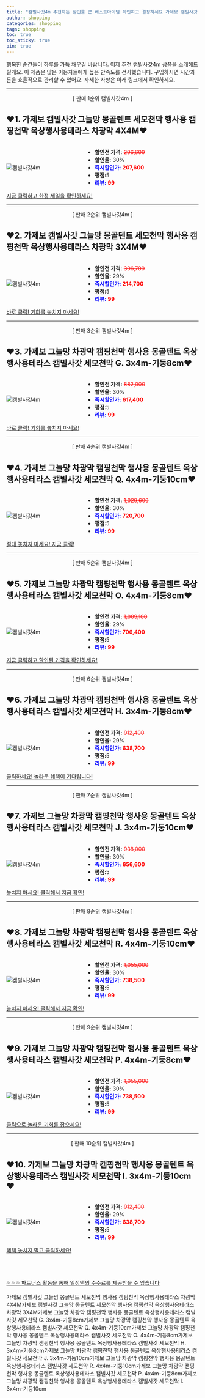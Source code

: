 ```yaml
---
title: "캠빌사갓4m 추천하는 할인률 큰 베스트아이템 확인하고 결정하세요 가제보 캠빌사갓 그늘망 몽골텐트 세모천막"
author: shopping
categories: shopping
tags: shopping
toc: true
toc_sticky: true
pin: true
---
```

행복한 순간들이 하루를 가득 채우길 바랍니다. 이제 추천 캠빌사갓4m 상품을 소개해드릴게요. 이 제품은 많은 이용자들에게 높은 만족도를 선사했습니다. 구입하시면 시간과 돈을 효율적으로 관리할 수 있어요. 자세한 사항은 아래 링크에서 확인하세요.

---
<p class="toplist" style="margin: 0 auto; display: block; width: fit-content;">[ 판매 1순위 캠빌사갓4m ]</p>

<h2><strong>❤️1. 가제보 캠빌사갓 그늘망 몽골텐트 세모천막 행사용 캠핑천막 옥상행사용테라스 차광막 4X4M❤️</strong></h2>

<div style="display: flex; align-items: center;">
    <div style="flex: 0.4;">
        <img src="https://thumbnail10.coupangcdn.com/thumbnails/remote/230x230ex/image/vendor_inventory/a5cc/7e776488d6e610afa7a0ca14822e63d05a0604b8929b4c14ed8925300abe.jpg" alt="캠빌사갓4m" style="max-width: 100%;">
    </div>
    <div style="flex: 0.6; margin-left: 10px;">
        <ul>
            <li><strong>할인전 가격:</strong> <del style="color: red;">296,600</del></li>
            <li><strong>할인율:</strong> 30%</li>
            <li><span style='color:blue'><strong>즉시할인가:</strong></span> <span style='color:red'><strong>207,600</strong></span></li>
            <li><strong>평점:</strong>5</li>
            <li><span style='color:blue'><strong>리뷰:</strong></span> <span style='color:red'><strong>99</strong></span></li>
        </ul>
    </div>
</div>
<div class="center">
    <a href="https://selin100587001.github.io?lptag=AF9450613&subid=githubio&pageKey=8067684239&traceid=V0-153&itemId=22697213158&vendorItemId=89732887346" class="myButton">
        지금 클릭하고 한정 세일을 확인하세요!
    </a>
</div>


---
<p class="toplist" style="margin: 0 auto; display: block; width: fit-content;">[ 판매 2순위 캠빌사갓4m ]</p>

<h2><strong>❤️2. 가제보 캠빌사갓 그늘망 몽골텐트 세모천막 행사용 캠핑천막 옥상행사용테라스 차광막 3X4M❤️</strong></h2>

<div style="display: flex; align-items: center;">
    <div style="flex: 0.4;">
        <img src="https://thumbnail10.coupangcdn.com/thumbnails/remote/230x230ex/image/vendor_inventory/a5cc/7e776488d6e610afa7a0ca14822e63d05a0604b8929b4c14ed8925300abe.jpg" alt="캠빌사갓4m" style="max-width: 100%;">
    </div>
    <div style="flex: 0.6; margin-left: 10px;">
        <ul>
            <li><strong>할인전 가격:</strong> <del style="color: red;">306,700</del></li>
            <li><strong>할인율:</strong> 29%</li>
            <li><span style='color:blue'><strong>즉시할인가:</strong></span> <span style='color:red'><strong>214,700</strong></span></li>
            <li><strong>평점:</strong>5</li>
            <li><span style='color:blue'><strong>리뷰:</strong></span> <span style='color:red'><strong>99</strong></span></li>
        </ul>
    </div>
</div>
<div class="center">
    <a href="https://selin100587001.github.io?lptag=AF9450613&subid=githubio&pageKey=8067684239&traceid=V0-153&itemId=22697213218&vendorItemId=89732887596" class="myButton">
        바로 클릭! 기회를 놓치지 마세요!
    </a>
</div>


---
<p class="toplist" style="margin: 0 auto; display: block; width: fit-content;">[ 판매 3순위 캠빌사갓4m ]</p>

<h2><strong>❤️3. 가제보 그늘망 차광막 캠핑천막 행사용 몽골텐트 옥상행사용테라스 캠빌사갓 세모천막 G. 3x4m-기둥8cm❤️</strong></h2>

<div style="display: flex; align-items: center;">
    <div style="flex: 0.4;">
        <img src="https://thumbnail7.coupangcdn.com/thumbnails/remote/230x230ex/image/vendor_inventory/6fb9/a588982c4dfaf851797dc3537f04ab9a5df214763fb9b8e7db79661e4f25.jpg" alt="캠빌사갓4m" style="max-width: 100%;">
    </div>
    <div style="flex: 0.6; margin-left: 10px;">
        <ul>
            <li><strong>할인전 가격:</strong> <del style="color: red;">882,000</del></li>
            <li><strong>할인율:</strong> 30%</li>
            <li><span style='color:blue'><strong>즉시할인가:</strong></span> <span style='color:red'><strong>617,400</strong></span></li>
            <li><strong>평점:</strong>5</li>
            <li><span style='color:blue'><strong>리뷰:</strong></span> <span style='color:red'><strong>99</strong></span></li>
        </ul>
    </div>
</div>
<div class="center">
    <a href="https://selin100587001.github.io?lptag=AF9450613&subid=githubio&pageKey=8067682649&traceid=V0-153&itemId=22697206093&vendorItemId=89732880839" class="myButton">
        바로 클릭! 기회를 놓치지 마세요!
    </a>
</div>


---
<p class="toplist" style="margin: 0 auto; display: block; width: fit-content;">[ 판매 4순위 캠빌사갓4m ]</p>

<h2><strong>❤️4. 가제보 그늘망 차광막 캠핑천막 행사용 몽골텐트 옥상행사용테라스 캠빌사갓 세모천막 Q. 4x4m-기둥10cm❤️</strong></h2>

<div style="display: flex; align-items: center;">
    <div style="flex: 0.4;">
        <img src="https://thumbnail7.coupangcdn.com/thumbnails/remote/230x230ex/image/vendor_inventory/6fb9/a588982c4dfaf851797dc3537f04ab9a5df214763fb9b8e7db79661e4f25.jpg" alt="캠빌사갓4m" style="max-width: 100%;">
    </div>
    <div style="flex: 0.6; margin-left: 10px;">
        <ul>
            <li><strong>할인전 가격:</strong> <del style="color: red;">1,029,600</del></li>
            <li><strong>할인율:</strong> 30%</li>
            <li><span style='color:blue'><strong>즉시할인가:</strong></span> <span style='color:red'><strong>720,700</strong></span></li>
            <li><strong>평점:</strong>5</li>
            <li><span style='color:blue'><strong>리뷰:</strong></span> <span style='color:red'><strong>99</strong></span></li>
        </ul>
    </div>
</div>
<div class="center">
    <a href="https://selin100587001.github.io?lptag=AF9450613&subid=githubio&pageKey=8067682649&traceid=V0-153&itemId=22697206142&vendorItemId=89732880966" class="myButton">
        절대 놓치지 마세요! 지금 클릭!
    </a>
</div>


---
<p class="toplist" style="margin: 0 auto; display: block; width: fit-content;">[ 판매 5순위 캠빌사갓4m ]</p>

<h2><strong>❤️5. 가제보 그늘망 차광막 캠핑천막 행사용 몽골텐트 옥상행사용테라스 캠빌사갓 세모천막 O. 4x4m-기둥8cm❤️</strong></h2>

<div style="display: flex; align-items: center;">
    <div style="flex: 0.4;">
        <img src="https://thumbnail7.coupangcdn.com/thumbnails/remote/230x230ex/image/vendor_inventory/6fb9/a588982c4dfaf851797dc3537f04ab9a5df214763fb9b8e7db79661e4f25.jpg" alt="캠빌사갓4m" style="max-width: 100%;">
    </div>
    <div style="flex: 0.6; margin-left: 10px;">
        <ul>
            <li><strong>할인전 가격:</strong> <del style="color: red;">1,009,100</del></li>
            <li><strong>할인율:</strong> 29%</li>
            <li><span style='color:blue'><strong>즉시할인가:</strong></span> <span style='color:red'><strong>706,400</strong></span></li>
            <li><strong>평점:</strong>5</li>
            <li><span style='color:blue'><strong>리뷰:</strong></span> <span style='color:red'><strong>99</strong></span></li>
        </ul>
    </div>
</div>
<div class="center">
    <a href="https://selin100587001.github.io?lptag=AF9450613&subid=githubio&pageKey=8067682649&traceid=V0-153&itemId=22697206106&vendorItemId=89732880885" class="myButton">
        지금 클릭하고 할인된 가격을 확인하세요!
    </a>
</div>


---
<p class="toplist" style="margin: 0 auto; display: block; width: fit-content;">[ 판매 6순위 캠빌사갓4m ]</p>

<h2><strong>❤️6. 가제보 그늘망 차광막 캠핑천막 행사용 몽골텐트 옥상행사용테라스 캠빌사갓 세모천막 H. 3x4m-기둥8cm❤️</strong></h2>

<div style="display: flex; align-items: center;">
    <div style="flex: 0.4;">
        <img src="https://thumbnail8.coupangcdn.com/thumbnails/remote/230x230ex/image/vendor_inventory/f8be/e67357d1ccb2dff11d49ed3b1455312a7f6a0ea6a53f7cbfd8589c0fbb84.jpg" alt="캠빌사갓4m" style="max-width: 100%;">
    </div>
    <div style="flex: 0.6; margin-left: 10px;">
        <ul>
            <li><strong>할인전 가격:</strong> <del style="color: red;">912,400</del></li>
            <li><strong>할인율:</strong> 29%</li>
            <li><span style='color:blue'><strong>즉시할인가:</strong></span> <span style='color:red'><strong>638,700</strong></span></li>
            <li><strong>평점:</strong>5</li>
            <li><span style='color:blue'><strong>리뷰:</strong></span> <span style='color:red'><strong>99</strong></span></li>
        </ul>
    </div>
</div>
<div class="center">
    <a href="https://selin100587001.github.io?lptag=AF9450613&subid=githubio&pageKey=8067682649&traceid=V0-153&itemId=22697206165&vendorItemId=89732881051" class="myButton">
        클릭하세요! 놀라운 혜택이 기다립니다!
    </a>
</div>


---
<p class="toplist" style="margin: 0 auto; display: block; width: fit-content;">[ 판매 7순위 캠빌사갓4m ]</p>

<h2><strong>❤️7. 가제보 그늘망 차광막 캠핑천막 행사용 몽골텐트 옥상행사용테라스 캠빌사갓 세모천막 J. 3x4m-기둥10cm❤️</strong></h2>

<div style="display: flex; align-items: center;">
    <div style="flex: 0.4;">
        <img src="https://thumbnail9.coupangcdn.com/thumbnails/remote/230x230ex/image/vendor_inventory/d179/3be4d8e54a7bdd41a402e87243b7a24af956f208f4bf06690402311390e5.jpg" alt="캠빌사갓4m" style="max-width: 100%;">
    </div>
    <div style="flex: 0.6; margin-left: 10px;">
        <ul>
            <li><strong>할인전 가격:</strong> <del style="color: red;">938,000</del></li>
            <li><strong>할인율:</strong> 30%</li>
            <li><span style='color:blue'><strong>즉시할인가:</strong></span> <span style='color:red'><strong>656,600</strong></span></li>
            <li><strong>평점:</strong>5</li>
            <li><span style='color:blue'><strong>리뷰:</strong></span> <span style='color:red'><strong>99</strong></span></li>
        </ul>
    </div>
</div>
<div class="center">
    <a href="https://selin100587001.github.io?lptag=AF9450613&subid=githubio&pageKey=8067682649&traceid=V0-153&itemId=22697206123&vendorItemId=89732880928" class="myButton">
        놓치지 마세요! 클릭해서 지금 확인!
    </a>
</div>


---
<p class="toplist" style="margin: 0 auto; display: block; width: fit-content;">[ 판매 8순위 캠빌사갓4m ]</p>

<h2><strong>❤️8. 가제보 그늘망 차광막 캠핑천막 행사용 몽골텐트 옥상행사용테라스 캠빌사갓 세모천막 R. 4x4m-기둥10cm❤️</strong></h2>

<div style="display: flex; align-items: center;">
    <div style="flex: 0.4;">
        <img src="https://thumbnail9.coupangcdn.com/thumbnails/remote/230x230ex/image/vendor_inventory/d179/3be4d8e54a7bdd41a402e87243b7a24af956f208f4bf06690402311390e5.jpg" alt="캠빌사갓4m" style="max-width: 100%;">
    </div>
    <div style="flex: 0.6; margin-left: 10px;">
        <ul>
            <li><strong>할인전 가격:</strong> <del style="color: red;">1,055,000</del></li>
            <li><strong>할인율:</strong> 30%</li>
            <li><span style='color:blue'><strong>즉시할인가:</strong></span> <span style='color:red'><strong>738,500</strong></span></li>
            <li><strong>평점:</strong>5</li>
            <li><span style='color:blue'><strong>리뷰:</strong></span> <span style='color:red'><strong>99</strong></span></li>
        </ul>
    </div>
</div>
<div class="center">
    <a href="https://selin100587001.github.io?lptag=AF9450613&subid=githubio&pageKey=8067682649&traceid=V0-153&itemId=22697206157&vendorItemId=89732881017" class="myButton">
        놓치지 마세요! 클릭해서 지금 확인!
    </a>
</div>


---
<p class="toplist" style="margin: 0 auto; display: block; width: fit-content;">[ 판매 9순위 캠빌사갓4m ]</p>

<h2><strong>❤️9. 가제보 그늘망 차광막 캠핑천막 행사용 몽골텐트 옥상행사용테라스 캠빌사갓 세모천막 P. 4x4m-기둥8cm❤️</strong></h2>

<div style="display: flex; align-items: center;">
    <div style="flex: 0.4;">
        <img src="https://thumbnail8.coupangcdn.com/thumbnails/remote/230x230ex/image/vendor_inventory/f8be/e67357d1ccb2dff11d49ed3b1455312a7f6a0ea6a53f7cbfd8589c0fbb84.jpg" alt="캠빌사갓4m" style="max-width: 100%;">
    </div>
    <div style="flex: 0.6; margin-left: 10px;">
        <ul>
            <li><strong>할인전 가격:</strong> <del style="color: red;">1,055,000</del></li>
            <li><strong>할인율:</strong> 30%</li>
            <li><span style='color:blue'><strong>즉시할인가:</strong></span> <span style='color:red'><strong>738,500</strong></span></li>
            <li><strong>평점:</strong>5</li>
            <li><span style='color:blue'><strong>리뷰:</strong></span> <span style='color:red'><strong>99</strong></span></li>
        </ul>
    </div>
</div>
<div class="center">
    <a href="https://selin100587001.github.io?lptag=AF9450613&subid=githubio&pageKey=8067682649&traceid=V0-153&itemId=22697206152&vendorItemId=89732881001" class="myButton">
        클릭으로 놀라운 기회를 잡으세요!
    </a>
</div>


---
<p class="toplist" style="margin: 0 auto; display: block; width: fit-content;">[ 판매 10순위 캠빌사갓4m ]</p>

<h2><strong>❤️10. 가제보 그늘망 차광막 캠핑천막 행사용 몽골텐트 옥상행사용테라스 캠빌사갓 세모천막 I. 3x4m-기둥10cm❤️</strong></h2>

<div style="display: flex; align-items: center;">
    <div style="flex: 0.4;">
        <img src="https://thumbnail7.coupangcdn.com/thumbnails/remote/230x230ex/image/vendor_inventory/6fb9/a588982c4dfaf851797dc3537f04ab9a5df214763fb9b8e7db79661e4f25.jpg" alt="캠빌사갓4m" style="max-width: 100%;">
    </div>
    <div style="flex: 0.6; margin-left: 10px;">
        <ul>
            <li><strong>할인전 가격:</strong> <del style="color: red;">912,400</del></li>
            <li><strong>할인율:</strong> 29%</li>
            <li><span style='color:blue'><strong>즉시할인가:</strong></span> <span style='color:red'><strong>638,700</strong></span></li>
            <li><strong>평점:</strong>5</li>
            <li><span style='color:blue'><strong>리뷰:</strong></span> <span style='color:red'><strong>99</strong></span></li>
        </ul>
    </div>
</div>
<div class="center">
    <a href="https://selin100587001.github.io?lptag=AF9450613&subid=githubio&pageKey=8067682649&traceid=V0-153&itemId=22697206168&vendorItemId=89732881065" class="myButton">
        혜택 놓치지 말고 클릭하세요!
    </a>
</div>

<br><br><br>[💦 💦 💦 파트너스 활동을 통해 일정액의 수수료를 제공받을 수 있습니다](https://link.coupang.com/a/bcpT2c)<br><br>가제보 캠빌사갓 그늘망 몽골텐트 세모천막 행사용 캠핑천막 옥상행사용테라스 차광막 4X4M가제보 캠빌사갓 그늘망 몽골텐트 세모천막 행사용 캠핑천막 옥상행사용테라스 차광막 3X4M가제보 그늘망 차광막 캠핑천막 행사용 몽골텐트 옥상행사용테라스 캠빌사갓 세모천막 G. 3x4m-기둥8cm가제보 그늘망 차광막 캠핑천막 행사용 몽골텐트 옥상행사용테라스 캠빌사갓 세모천막 Q. 4x4m-기둥10cm가제보 그늘망 차광막 캠핑천막 행사용 몽골텐트 옥상행사용테라스 캠빌사갓 세모천막 O. 4x4m-기둥8cm가제보 그늘망 차광막 캠핑천막 행사용 몽골텐트 옥상행사용테라스 캠빌사갓 세모천막 H. 3x4m-기둥8cm가제보 그늘망 차광막 캠핑천막 행사용 몽골텐트 옥상행사용테라스 캠빌사갓 세모천막 J. 3x4m-기둥10cm가제보 그늘망 차광막 캠핑천막 행사용 몽골텐트 옥상행사용테라스 캠빌사갓 세모천막 R. 4x4m-기둥10cm가제보 그늘망 차광막 캠핑천막 행사용 몽골텐트 옥상행사용테라스 캠빌사갓 세모천막 P. 4x4m-기둥8cm가제보 그늘망 차광막 캠핑천막 행사용 몽골텐트 옥상행사용테라스 캠빌사갓 세모천막 I. 3x4m-기둥10cm